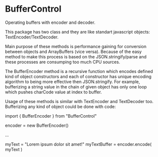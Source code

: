# BufferControl
 Operating buffers with encoder and decoder.

This package has two class and they are like standart javascript objects: TextEncoder/TextDecoder.

Main purpose of these methods is performance gaining for conversion between objects and ArrayBuffers (vice versa). Because of the easy method to make this process is based on the JSON.stringify/parse and these processes are consumping too much CPU sources.

The BufferEncoder method is a recursive function which encodes defined kind of object constructors and each of constructor has unique encoding algorithm to being more effective then JSON.stringify. For example, bufferizing a string value in the chain of given object has only one loop which pushes charCode value at index to buffer.

Usage of these methods is similar with TextEncoder and TextDecoder too. Bufferizing any kind of object could be done with code:

import { BufferEncoder } from "BufferControl"

encoder = new BufferEncoder()

...

myText = "Lorem ipsum dolor sit amet!"
myTextBuffer = encoder.encode( myText )

